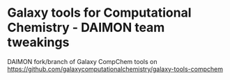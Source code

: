 # Galaxy tools for Computational Chemistry - DAIMON team tweakings

DAIMON fork/branch of Galaxy CompChem tools on https://github.com/galaxycomputationalchemistry/galaxy-tools-compchem
